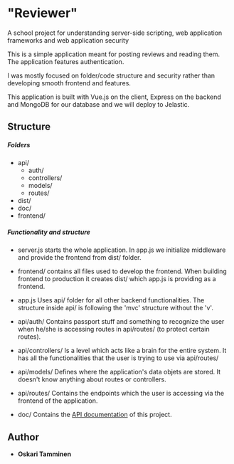 # "Reviewer"

A school project for understanding server-side scripting, web application frameworks and web application security

This is a simple application meant for posting reviews and reading them. The application features authentication.

I was mostly focused on folder/code structure and security rather than developing smooth frontend and features. 

This application is built with Vue.js on the client, Express on the backend and MongoDB for our database and we will deploy to Jelastic.

## Structure

##### Folders

- api/
    - auth/
    - controllers/
    - models/
    - routes/
- dist/
- doc/
- frontend/

##### Functionality and structure

- server.js starts the whole application. In app.js we initialize middleware and provide the frontend from dist/ folder. 

- frontend/ contains all files used to develop the frontend. When building frontend to production it creates dist/ which app.js is providing as a frontend. 

- app.js
Uses api/ folder for all other backend functionalities. The structure inside api/ is following the 'mvc' structure without the 'v'.

- api/auth/
Contains passport stuff and something to recognize the user when he/she is accessing routes in api/routes/ (to protect certain routes).

- api/controllers/
Is a level which acts like a brain for the entire system. It has all the functionalities that the user is trying to use via api/routes/

- api/models/
Defines where the application's data objets are stored. It doesn't know anything about routes or controllers.

- api/routes/
Contains the endpoints which the user is accessing via the frontend of the application.

- doc/ 
Contains the [API documentation](https://users.metropolia.fi/~oskarijt/doc/) of this project. 


## Author

* **Oskari Tamminen**
